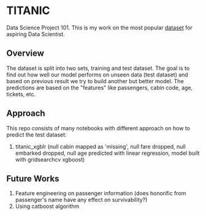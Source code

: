 # TITANIC
Data Science Project 101. This is my work on the most popular [dataset](https://www.kaggle.com/c/titanic) for aspiring Data Scientist.

## Overview

The dataset is split into two sets, training and test dataset. The goal is to find out how well our model performs on unseen data (test dataset) and based on previous result we try to build another but better model. The predictions are based on the "features" like passengers, cabin code, age, tickets, etc.

## Approach

This repo consists of many notebooks with different approach on how to predict the test dataset:

1. titanic_xgblr (null cabin mapped as 'missing', null fare dropped, null embarked dropped, null age predicted with linear regression, model built with gridsearchcv xgboost)

## Future Works

1. Feature engineering on passenger information (does honorific from passenger's name have any effect on survivability?)
2. Using catboost algorithm

